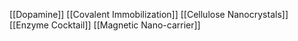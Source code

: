 [[Dopamine]]
[[Covalent Immobilization]]
[[Cellulose Nanocrystals]]
[[Enzyme Cocktail]]
[[Magnetic Nano-carrier]]
